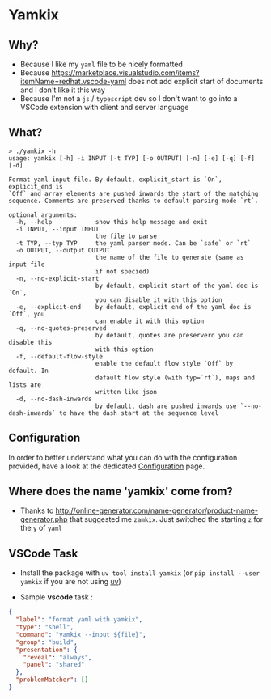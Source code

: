 # Yamkix

## Why?

- Because I like my `yaml` file to be nicely formatted
- Because
  <https://marketplace.visualstudio.com/items?itemName=redhat.vscode-yaml>
  does not add explicit start of documents and I don't like it this
  way
- Because I'm not a `js` / `typescript` dev so I don't want to go into a
  VSCode extension with client and server language

## What?

``` shell
> ./yamkix -h
usage: yamkix [-h] -i INPUT [-t TYP] [-o OUTPUT] [-n] [-e] [-q] [-f] [-d]

Format yaml input file. By default, explicit_start is `On`, explicit_end is
`Off` and array elements are pushed inwards the start of the matching
sequence. Comments are preserved thanks to default parsing mode `rt`.

optional arguments:
  -h, --help            show this help message and exit
  -i INPUT, --input INPUT
                        the file to parse
  -t TYP, --typ TYP     the yaml parser mode. Can be `safe` or `rt`
  -o OUTPUT, --output OUTPUT
                        the name of the file to generate (same as input file
                        if not specied)
  -n, --no-explicit-start
                        by default, explicit start of the yaml doc is `On`,
                        you can disable it with this option
  -e, --explicit-end    by default, explicit end of the yaml doc is `Off`, you
                        can enable it with this option
  -q, --no-quotes-preserved
                        by default, quotes are preserverd you can disable this
                        with this option
  -f, --default-flow-style
                        enable the default flow style `Off` by default. In
                        default flow style (with typ=`rt`), maps and lists are
                        written like json
  -d, --no-dash-inwards
                        by default, dash are pushed inwards use `--no-dash-inwards` to have the dash start at the sequence level
```

## Configuration

In order to better understand what you can do with the configuration provided, have a look at the dedicated [Configuration](configuration.md) page.

## Where does the name 'yamkix' come from?

- Thanks to
  <http://online-generator.com/name-generator/product-name-generator.php>
  that suggested me `zamkix`. Just switched the starting `z` for the
  `y` of `yaml`

## VSCode Task

- Install the package with `uv tool install yamkix` (or `pip install --user yamkix` if you are not using [uv](https://docs.astral.sh/uv/concepts/tools/))

- Sample **vscode** task :

<!-- end list -->

``` json
{
  "label": "format yaml with yamkix",
  "type": "shell",
  "command": "yamkix --input ${file}",
  "group": "build",
  "presentation": {
    "reveal": "always",
    "panel": "shared"
  },
  "problemMatcher": []
}
```
